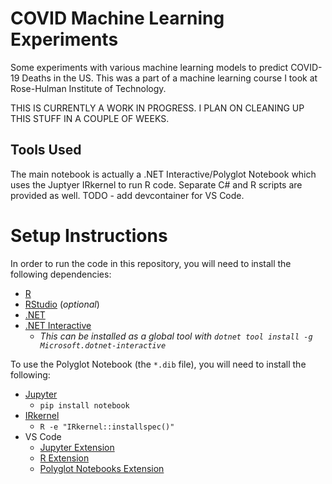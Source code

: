 # COVID Machine Learning Experiments

Some experiments with various machine learning models to predict COVID-19 Deaths in the US. This was a part of a machine learning course I took at Rose-Hulman Institute of Technology.

THIS IS CURRENTLY A WORK IN PROGRESS. I PLAN ON CLEANING UP THIS STUFF IN A COUPLE OF WEEKS.

## Tools Used

The main notebook is actually a .NET Interactive/Polyglot Notebook which uses the Juptyer IRkernel to run R code. Separate C# and R scripts are provided as well. TODO - add devcontainer for VS Code.


# Setup Instructions

In order to run the code in this repository, you will need to install the following dependencies:

- [R](https://www.r-project.org/)
- [RStudio](https://rstudio.com/) (*optional*)
- [.NET](https://dotnet.microsoft.com/download)
- [.NET Interactive](https://github.com/dotnet/interactive)
  - *This can be installed as a global tool with `dotnet tool install -g Microsoft.dotnet-interactive`*

To use the Polyglot Notebook (the `*.dib` file), you will need to install the following:
- [Jupyter](https://jupyter.org/)
  - `pip install notebook`
- [IRkernel](https://github.com/IRkernel/IRkernel)
  - `R -e "IRkernel::installspec()"`
- VS Code
  - [Jupyter Extension](https://marketplace.visualstudio.com/items?itemName=ms-toolsai.jupyter)
  - [R Extension](https://marketplace.visualstudio.com/items?itemName=Ikuyadeu.r)
  - [Polyglot Notebooks Extension](https://marketplace.visualstudio.com/items?itemName=ms-dotnettools.dotnet-interactive-vscode)